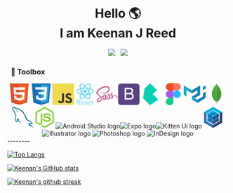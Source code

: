<h1 class="border-0" align="center">
Hello 🌎 <br> I am Keenan J Reed
</h1>

<div align="center">
<img target="_blank" href="https://www.linkedin.com/in/keenancodes/" src="https://img.shields.io/badge/LinkedIn-0077B5?style=for-the-badge&logo=linkedin&logoColor=white">&nbsp; &nbsp;<img target="_blank" href="https://astralgnome.github.io/KeenanReedPortfolio" src="https://img.shields.io/badge/Portfolio-aqua?style=for-the-badge&logo=&logoColor=464647">
</div>

### &nbsp; 🧰 Toolbox

<div align="center">
<img src="https://raw.githubusercontent.com/devicons/devicon/9f4f5cdb393299a81125eb5127929ea7bfe42889/icons/html5/html5-original.svg" alt="HTML logo" width="50" height="50"><img src="https://raw.githubusercontent.com/devicons/devicon/9f4f5cdb393299a81125eb5127929ea7bfe42889/icons/css3/css3-original.svg" alt="CSS logo" width="50" height="50"><img src="https://raw.githubusercontent.com/devicons/devicon/9f4f5cdb393299a81125eb5127929ea7bfe42889/icons/javascript/javascript-original.svg" alt="Javascript logo" width="50" height="50"><img src="https://raw.githubusercontent.com/devicons/devicon/9f4f5cdb393299a81125eb5127929ea7bfe42889/icons/react/react-original-wordmark.svg" alt="React logo" width="50" height="50"><img src="https://raw.githubusercontent.com/devicons/devicon/9f4f5cdb393299a81125eb5127929ea7bfe42889/icons/sass/sass-original.svg" alt="SASS logo" width="50" height="50"><img src="https://raw.githubusercontent.com/devicons/devicon/9f4f5cdb393299a81125eb5127929ea7bfe42889/icons/bootstrap/bootstrap-plain.svg" alt="Bootstrap logo" width="50" height="50"><img src="https://raw.githubusercontent.com/devicons/devicon/9f4f5cdb393299a81125eb5127929ea7bfe42889/icons/bulma/bulma-plain.svg" alt="Bulma logo" width="50" height="50"><img src="https://raw.githubusercontent.com/devicons/devicon/9f4f5cdb393299a81125eb5127929ea7bfe42889/icons/figma/figma-original.svg" alt="Figma logo" width="50" height="50"><img src="https://raw.githubusercontent.com/devicons/devicon/9f4f5cdb393299a81125eb5127929ea7bfe42889/icons/materialui/materialui-original.svg" alt="MaterialUI logo" width="50" height="50"><img src="https://raw.githubusercontent.com/devicons/devicon/9f4f5cdb393299a81125eb5127929ea7bfe42889/icons/mongodb/mongodb-original.svg" alt="MongoDB logo" width="50" height="50"><img src="https://raw.githubusercontent.com/devicons/devicon/9f4f5cdb393299a81125eb5127929ea7bfe42889/icons/mysql/mysql-original.svg" alt="MySQL logo" width="50" height="50"><img src="https://raw.githubusercontent.com/devicons/devicon/9f4f5cdb393299a81125eb5127929ea7bfe42889/icons/nodejs/nodejs-original.svg" alt="nodeJS logo" width="50" height="50"><img src="https://i.pinimg.com/originals/4e/74/7c/4e747c82368d9681b75d54f56319dae7.png" alt="Android Studio logo" width="50" height="50"><img src="https://iconape.com/wp-content/files/kd/291769/png/expo-logo.png" alt="Expo logo" width="50" height="50"><img src="https://uploads-ssl.webflow.com/5db1c0d5ca3871e8fd1a7b66/5e90b130e4d38b1843ee659d_Kitten.svg" alt="Kitten Ui logo" width="50" height="50"><img src="https://raw.githubusercontent.com/devicons/devicon/9f4f5cdb393299a81125eb5127929ea7bfe42889/icons/sequelize/sequelize-original.svg" alt="Sequelize logo" width="50" height="50"><img src="https://cdn.worldvectorlogo.com/logos/adobe-illustrator-cc.svg" alt="Illustrator logo" width="50" height="50">&nbsp;<img src="https://cdn.worldvectorlogo.com/logos/photoshop-cc-4.svg" alt="Photoshop logo" width="50" height="50">&nbsp;<img src="https://cdn.worldvectorlogo.com/logos/indesign-cc.svg" alt="InDesign logo" width="50" height="50">
</div>
--------

[![Top Langs](https://github-readme-stats.vercel.app/api/top-langs/?username=AstralGnome&hide=java,&theme=radical)](https://github.com/anuraghazra/github-readme-stats)

[![Keenan's GitHub stats](https://github-readme-stats.vercel.app/api?username=AstralGnome&theme=radical)](https://github.com/anuraghazra/github-readme-stats)

[![Keenan's github streak](https://github-readme-streak-stats.herokuapp.com/?user=AstralGnome&theme=radical)](https://github.com/Naereen/github-readme-streak-stats)


<!--
**AstralGnome/AstralGnome** is a ✨ _special_ ✨ repository because its `README.md` (this file) appears on your GitHub profile.

Here are some ideas to get you started:

- 🔭 I’m currently working on ...
- 🌱 I’m currently learning ...
- 👯 I’m looking to collaborate on ...
- 🤔 I’m looking for help with ...
- 💬 Ask me about ...
- 📫 How to reach me: ...
- 😄 Pronouns: ...
- ⚡ Fun fact: ...
-->
